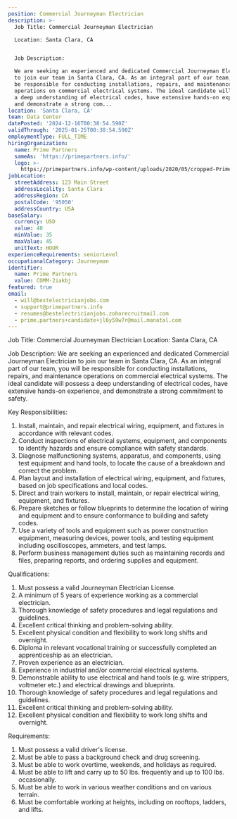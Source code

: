 ```yaml
---
position: Commercial Journeyman Electrician
description: >-
  Job Title: Commercial Journeyman Electrician

  Location: Santa Clara, CA


  Job Description:

  We are seeking an experienced and dedicated Commercial Journeyman Electrician
  to join our team in Santa Clara, CA. As an integral part of our team, you will
  be responsible for conducting installations, repairs, and maintenance
  operations on commercial electrical systems. The ideal candidate will possess
  a deep understanding of electrical codes, have extensive hands-on experience,
  and demonstrate a strong com...
location: 'Santa Clara, CA'
team: Data Center
datePosted: '2024-12-16T00:38:54.590Z'
validThrough: '2025-01-25T00:38:54.590Z'
employmentType: FULL_TIME
hiringOrganization:
  name: Prime Partners
  sameAs: 'https://primepartners.info/'
  logo: >-
    https://primepartners.info/wp-content/uploads/2020/05/cropped-Prime-Partners-Logo-NO-BG-1-1.png
jobLocation:
  streetAddress: 123 Main Street
  addressLocality: Santa Clara
  addressRegion: CA
  postalCode: '95050'
  addressCountry: USA
baseSalary:
  currency: USD
  value: 40
  minValue: 35
  maxValue: 45
  unitText: HOUR
experienceRequirements: seniorLevel
occupationalCategory: Journeyman
identifier:
  name: Prime Partners
  value: COMM-2iakbj
featured: true
email:
  - will@bestelectricianjobs.com
  - support@primepartners.info
  - resumes@bestelectricianjobs.zohorecruitmail.com
  - prime.partners+candidate+jl6y59w7r@mail.manatal.com
---
```




Job Title: Commercial Journeyman Electrician
Location: Santa Clara, CA

Job Description:
We are seeking an experienced and dedicated Commercial Journeyman Electrician to join our team in Santa Clara, CA. As an integral part of our team, you will be responsible for conducting installations, repairs, and maintenance operations on commercial electrical systems. The ideal candidate will possess a deep understanding of electrical codes, have extensive hands-on experience, and demonstrate a strong commitment to safety.

Key Responsibilities:

1. Install, maintain, and repair electrical wiring, equipment, and fixtures in accordance with relevant codes.
2. Conduct inspections of electrical systems, equipment, and components to identify hazards and ensure compliance with safety standards.
3. Diagnose malfunctioning systems, apparatus, and components, using test equipment and hand tools, to locate the cause of a breakdown and correct the problem.
4. Plan layout and installation of electrical wiring, equipment, and fixtures, based on job specifications and local codes.
5. Direct and train workers to install, maintain, or repair electrical wiring, equipment, and fixtures.
6. Prepare sketches or follow blueprints to determine the location of wiring and equipment and to ensure conformance to building and safety codes.
7. Use a variety of tools and equipment such as power construction equipment, measuring devices, power tools, and testing equipment including oscilloscopes, ammeters, and test lamps.
8. Perform business management duties such as maintaining records and files, preparing reports, and ordering supplies and equipment.

Qualifications:

1. Must possess a valid Journeyman Electrician License.
2. A minimum of 5 years of experience working as a commercial electrician.
3. Thorough knowledge of safety procedures and legal regulations and guidelines.
4. Excellent critical thinking and problem-solving ability.
5. Excellent physical condition and flexibility to work long shifts and overnight.
6. Diploma in relevant vocational training or successfully completed an apprenticeship as an electrician.
7. Proven experience as an electrician.
8. Experience in industrial and/or commercial electrical systems.
9. Demonstrable ability to use electrical and hand tools (e.g. wire strippers, voltmeter etc.) and electrical drawings and blueprints.
10. Thorough knowledge of safety procedures and legal regulations and guidelines.
11. Excellent critical thinking and problem-solving ability.
12. Excellent physical condition and flexibility to work long shifts and overnight.

Requirements:

1. Must possess a valid driver's license.
2. Must be able to pass a background check and drug screening.
3. Must be able to work overtime, weekends, and holidays as required.
4. Must be able to lift and carry up to 50 lbs. frequently and up to 100 lbs. occasionally. 
5. Must be able to work in various weather conditions and on various terrain.
6. Must be comfortable working at heights, including on rooftops, ladders, and lifts.
